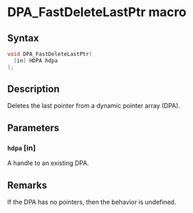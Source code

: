# DPA_FastDeleteLastPtr macro

## Syntax

```cpp
void DPA_FastDeleteLastPtr(
  [in] HDPA hdpa
);
```

## Description

Deletes the last pointer from a dynamic pointer array (DPA).

## Parameters

### `hdpa` [in]

A handle to an existing DPA.

## Remarks

If the DPA has no pointers, then the behavior is undefined.